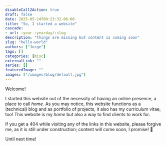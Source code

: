 ```yaml
---
disableCall2Action: true
draft: false
date: 2025-05-24T00:23:32-06:00
title: "So, I started a website"
cascade:
- url: :year-:yearday/:slug
description: "things are missing but content is coming soon"
slug: "hello-world"
authors: ["Jorge"]
tags: []
categories: [misc]
externalLink: ""
series: []
featuredImage: ""
images: ["/images/blog/default.jpg"]
---
```


Welcome!

I started this website out of the necessity of having an online
presence, a place to call *home*. As you may notice, this website
functions as a (technical) blog and as portfolio of projects, it also
has my curriculum vitae, too! This website is my *home* but also a way
to find clients to work for.

If you get a 404 while visiting any of the links in this website,
please forgive me, as it is still under construction; content will
come soon, I promise! 🙈

Until next time!
